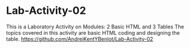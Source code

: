 # Lab-Activity-02
This is a Laboratory Activity on Modules: 2 Basic HTML and 3 Tables
The topics covered in this activity are basic HTML coding and designing the table.
https://github.com/AndreiKentYBenlot/Lab-Activity-02
